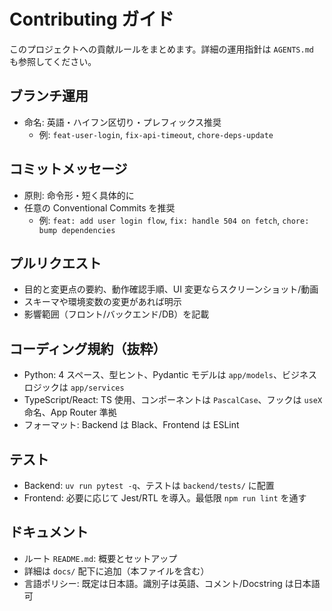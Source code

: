 # Contributing ガイド

このプロジェクトへの貢献ルールをまとめます。詳細の運用指針は `AGENTS.md` も参照してください。

## ブランチ運用

- 命名: 英語・ハイフン区切り・プレフィックス推奨
  - 例: `feat-user-login`, `fix-api-timeout`, `chore-deps-update`

## コミットメッセージ

- 原則: 命令形・短く具体的に
- 任意の Conventional Commits を推奨
  - 例: `feat: add user login flow`, `fix: handle 504 on fetch`, `chore: bump dependencies`

## プルリクエスト

- 目的と変更点の要約、動作確認手順、UI 変更ならスクリーンショット/動画
- スキーマや環境変数の変更があれば明示
- 影響範囲（フロント/バックエンド/DB）を記載

## コーディング規約（抜粋）

- Python: 4 スペース、型ヒント、Pydantic モデルは `app/models`、ビジネスロジックは `app/services`
- TypeScript/React: TS 使用、コンポーネントは `PascalCase`、フックは `useX` 命名、App Router 準拠
- フォーマット: Backend は Black、Frontend は ESLint

## テスト

- Backend: `uv run pytest -q`、テストは `backend/tests/` に配置
- Frontend: 必要に応じて Jest/RTL を導入。最低限 `npm run lint` を通す

## ドキュメント

- ルート `README.md`: 概要とセットアップ
- 詳細は `docs/` 配下に追加（本ファイルを含む）
- 言語ポリシー: 既定は日本語。識別子は英語、コメント/Docstring は日本語可

